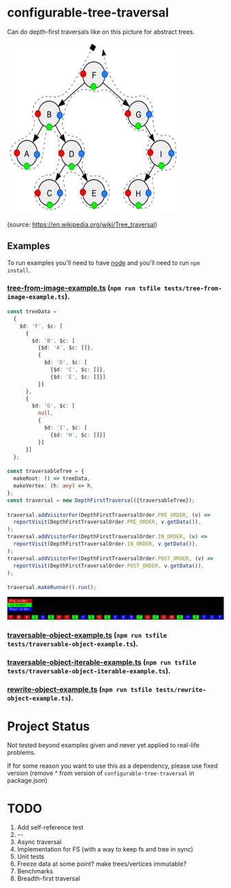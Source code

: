 # configurable-tree-traversal

Can do depth-first traversals like on this picture for abstract trees.

<img src="./Sorted_binary_tree_ALL_RGB.svg.png" width="400" height="400" />

(source: https://en.wikipedia.org/wiki/Tree_traversal)

## Examples

To run examples you'll need to have [node](https://nodejs.org/en/download/) and you'll need to run `npm install`.

### [tree-from-image-example.ts](./tests/tree-from-image-example-1.ts) (`npm run tsfile tests/tree-from-image-example.ts`).

```typescript
const treeData =
  {
    $d: 'F', $c: [
      {
        $d: 'B', $c: [
          {$d: 'A', $c: []},
          {
            $d: 'D', $c: [
              {$d: 'C', $c: []},
              {$d: 'E', $c: []}]
          }]
      },
      {
        $d: 'G', $c: [
          null,
          {
            $d: 'I', $c: [
              {$d: 'H', $c: []}]
          }]
      }]
  };

const traversableTree = {
  makeRoot: () => treeData,
  makeVertex: (h: any) => h,
};
const traversal = new DepthFirstTraversal({traversableTree});

traversal.addVisitorFor(DepthFirstTraversalOrder.PRE_ORDER, (v) =>
  reportVisit(DepthFirstTraversalOrder.PRE_ORDER, v.getData()),
);
traversal.addVisitorFor(DepthFirstTraversalOrder.IN_ORDER, (v) =>
  reportVisit(DepthFirstTraversalOrder.IN_ORDER, v.getData()),
);
traversal.addVisitorFor(DepthFirstTraversalOrder.POST_ORDER, (v) =>
  reportVisit(DepthFirstTraversalOrder.POST_ORDER, v.getData()),
);

traversal.makeRunner().run();
```

![Stdout of tree-from-image-example.ts](./tree-from-image-example-result.png)

### [traversable-object-example.ts](./tests/traversable-object-example.ts) (`npm run tsfile tests/traversable-object-example.ts`).

### [traversable-object-iterable-example.ts](./tests/traversable-object-iterable-example.ts) (`npm run tsfile tests/traversable-object-iterable-example.ts`).

### [rewrite-object-example.ts](./tests/rewrite-object-example.ts) (`npm run tsfile tests/rewrite-object-example.ts`).

# Project Status

Not tested beyond examples given and never yet applied to real-life problems.

If for some reason you want to use this as a dependency, please use fixed version (remove ^ from version
of `configurable-tree-traversal` in package.json)

# TODO

1. Add self-reference test
2. --
3. Async traversal
4. Implementation for FS (with a way to keep fs and tree in sync)
5. Unit tests
6. Freeze data at some point? make trees/vertices immutable?
7. Benchmarks
8. Breadth-first traversal
